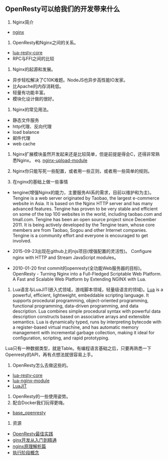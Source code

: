 OpenResty可以给我们的开发带来什么
---
1. Nginx简介
  * [nginx](http://nginx.org/en/docs/)
1. OpenResty和Nginx之间的关系。
  * [lua-resty-core](https://github.com/openresty/lua-resty-core)
  * RPC与FFI之间的比较

1. Nginx的起源和发展。
  * 异步轻松解决了C10K难题。NodeJS也异步高性能IO发家。
  * 比Apache的内存消耗低。
  * 轻量有功能丰富。
  * 模块化设计做的很好。

1. Nginx的常见用法。
  * 静态文件服务
  * http代理、反向代理
  * load balance
  * 邮件代理
  * web cache

1. Nginx扩展模块虽然开发起来还是比较简单，但是前提是得会C，还得非常熟悉Nginx。
  eq. [nginx-upload-module](https://github.com/vkholodkov/nginx-upload-module)
1. Nginx你只能写死一些配置，或者用一些正则，或者用一些简单的规则。

1. 在nginx的基础上做一些事情
  * tengine(增强Nginx的能力，主要服务Ali系的需求，目前以维护和为主)。
    Tengine is a web server originated by Taobao, the largest e-commerce website in Asia. It is based on the Nginx HTTP server and has many advanced features. Tengine has proven to be very stable and efficient on some of the top 100 websites in the world, including taobao.com and tmall.com.
    Tengine has been an open source project since December 2011. It is being actively developed by the Tengine team, whose core members are from Taobao, Sogou and other Internet companies. Tengine is a community effort and everyone is encouraged to get involved.

  * 2015-09-23出现在github上的njs项目(增强配置的灵活性)。
    Configure nginx with HTTP and Stream JavaScript modules。

  * 2010-01-20 first commit的openresty(全功能Web服务器的目标)。
    OpenResty - Turning Nginx into a Full-Fledged Scriptable Web Platform.
    A Fast and Scalable Web Platform by Extending NGINX with Lua.

1. Lua语言与LuaJIT(嵌入式领域，游戏脚本领域，轻量级语言的领域)。[Lua](https://www.lua.org/about.html) is a powerful, efficient, lightweight, embeddable scripting language. It supports procedural programming, object-oriented programming, functional programming, data-driven programming, and data description.
  Lua combines simple procedural syntax with powerful data description constructs based on associative arrays and extensible semantics. Lua is dynamically typed, runs by interpreting bytecode with a register-based virtual machine, and has automatic memory management with incremental garbage collection, making it ideal for configuration, scripting, and rapid prototyping.

  Lua只有一种数据类型，就是Table。有编程语言基础之后，只要再熟悉一下Openresty的API，再有点想法就很容易上手。

1. OpenResty怎么去做这些的。
  * [lua-resty-core](https://github.com/openresty/lua-resty-core)
  * [lua-nginx-module](https://github.com/openresty/lua-nginx-module)
  * [LuaJIT](https://github.com/LuaJIT/LuaJIT)

1. OpenResty的一些使用姿势。
1. 配合Docker我们玩得更嗨。
  * [base_openresty](https://coding.net/t/trustasia/p/incubators/git/tree/master/base_openresty)

1. 资源
  * [OpenResty最佳实践](https://www.gitbook.com/book/moonbingbing/openresty-best-practices/details)
  * [ginx开发从入门到精通](http://tengine.taobao.org/book/index.html)
  * [nginx原理解析篇](http://tengine.taobao.org/book/source_analysis.html)
  * [执行阶段概念](https://moonbingbing.gitbooks.io/openresty-best-practices/content/ngx_lua/phase.html)
